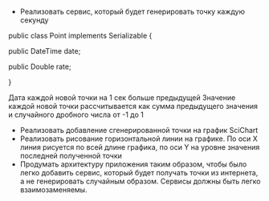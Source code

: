 * Реализовать сервис, который будет генерировать точку каждую секунду

public class Point implements Serializable {

public DateTime date;

public Double rate;

}

Дата каждой новой точки на 1 сек больше предыдущей
Значение каждой новой точки рассчитывается как сумма предыдущего значения и
случайного дробного числа от -1 до 1
* Реализовать добавление сгенерированной точки на график SciChart
* Реализовать рисование горизонтальной линии на графике. По оси X линия рисуется
по всей длине графика, по оси Y на уровне значения последней полученной точки
* Продумать архитектуру приложения таким образом, чтобы было легко добавить
сервис, который будет получать точки из интернета, а не генерировать случайным
образом. Сервисы должны быть легко взаимозаменяемы.
